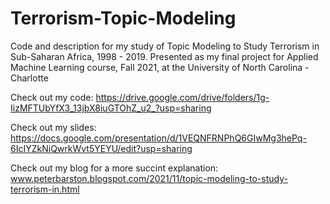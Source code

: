 # Terrorism-Topic-Modeling
Code and description for my study of Topic Modeling to Study Terrorism in Sub-Saharan Africa, 1998 - 2019. 
Presented as my final project for Applied Machine Learning course, Fall 2021, at the University of North Carolina - Charlotte

Check out my code: https://drive.google.com/drive/folders/1g-IizMFTUbYfX3_13jbX8iuGTOhZ_u2_?usp=sharing

Check out my slides: https://docs.google.com/presentation/d/1VEQNFRNPhQ6GIwMg3hePq-6IcIYZkNiQwrkWvt5YEYU/edit?usp=sharing

Check out my blog for a more succint explanation: www.peterbarston.blogspot.com/2021/11/topic-modeling-to-study-terrorism-in.html

